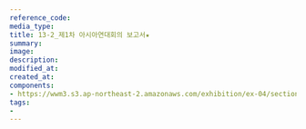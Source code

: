 ```yaml
---
reference_code:
media_type:
title: 13-2_제1차 아시아연대회의 보고서★
summary:
image:
description:
modified_at:
created_at:
components:
- https://wwm3.s3.ap-northeast-2.amazonaws.com/exhibition/ex-04/section-02/13-2_제1차+아시아연대회의+보고서★.jpg
tags:
-
---
```

